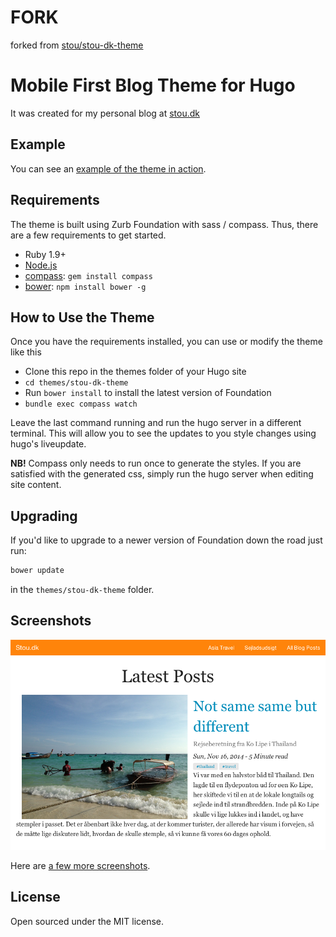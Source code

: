 # FORK
forked from [stou/stou-dk-theme](https://github.com/stou/stou-dk-theme)

# Mobile First Blog Theme for Hugo 

It was created for my personal blog at [stou.dk](http://stou.dk)

## Example

You can see an [example of the theme in action](http://stou.dk).


## Requirements

The theme is built using Zurb Foundation with sass / compass.
Thus, there are a few requirements to get started.

  * Ruby 1.9+
  * [Node.js](http://nodejs.org)
  * [compass](http://compass-style.org/): `gem install compass`
  * [bower](http://bower.io): `npm install bower -g`


## How to Use the Theme

Once you have the requirements installed, you can use or modify the theme like this

  * Clone this repo in the themes folder of your Hugo site
  * `cd themes/stou-dk-theme`
  * Run `bower install` to install the latest version of Foundation
  * `bundle exec compass watch`

Leave the last command running and run the hugo server in a different terminal.
This will allow you to see the updates to you style changes using hugo's liveupdate.

__NB!__ Compass only needs to run once to generate the styles. If you are satisfied with the generated css, simply run the hugo server when editing site content.

## Upgrading

If you'd like to upgrade to a newer version of Foundation down the road just run:

```bash
bower update
```

in the `themes/stou-dk-theme` folder.

## Screenshots

![index](images/tn.png)

Here are [a few more screenshots](images/).

## License
Open sourced under the MIT license.

